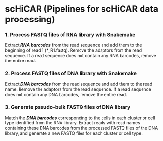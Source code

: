 # scHiCAR (Pipelines for scHiCAR data processing)

### 1. Process FASTQ files of RNA library with Snakemake
Extract ***RNA barcodes*** from the read sequence and add them to the beginning of read 1 (*_R1.fastq). Remove the adaptors from the read sequence. If a read sequence does not contain any RNA barcodes, remove the entire read.
### 2. Process FASTQ files of DNA library with Snakemake
Extract ***DNA barcodes*** from the read sequence and add them to the read name. Remove the adaptors from the read sequence. If a read sequence does not contain any DNA barcodes, remove the entire read.
### 3. Generate pseudo-bulk FASTQ files of DNA library
Match the ***DNA barcodes*** corresponding to the cells in each cluster or cell type identified from the RNA library. Extract reads with read names containing these DNA barcodes from the processed FASTQ files of the DNA library, and generate a new FASTQ files for each cluster or cell type.
